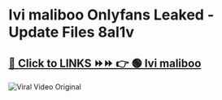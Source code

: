 
 # Ivi maliboo Onlyfans Leaked - Update Files 8al1v

## <h2><a href="https://clipsfans.com/Ivi_maliboo&ref=git">🔗 Click to LINKS ⏩⏩ 👉 🟢 Ivi maliboo </a></h2>

<a href="https://clipsfans.com/Ivi_maliboo&ref=git" rel="nofollow" data-target="animated-image.originalLink"><img src="https://i.ibb.co.com/xMMVF88/686577567.gif" alt="Viral Video Original" style="max-width: 100%; display: inline-block;" data-target="animated-image.originalImage"></a>

